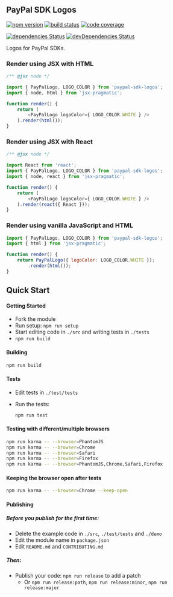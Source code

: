PayPal SDK Logos
----------------

[![npm version](https://img.shields.io/npm/v/@paypal/sdk-logos.svg?style=flat-square)](https://www.npmjs.com/package/@paypal/sdk-logos) [![build status](https://img.shields.io/travis/paypal/paypal-sdk-logos/master.svg?style=flat-square)](https://travis-ci.org/paypal/paypal-sdk-logos) [![code coverage](https://img.shields.io/codecov/c/github/paypal/paypal-sdk-logos.svg?style=flat-square)](https://codecov.io/github/paypal/paypal-sdk-logos/)

[![dependencies Status](https://david-dm.org/paypal/paypal-sdk-logos/status.svg)](https://david-dm.org/paypal/paypal-sdk-logos) [![devDependencies Status](https://david-dm.org/paypal/paypal-sdk-logos/dev-status.svg)](https://david-dm.org/paypal/paypal-sdk-logos?type=dev)

Logos for PayPal SDKs. 

### Render using JSX with HTML

```javascript
/** @jsx node */

import { PayPalLogo, LOGO_COLOR } from 'paypal-sdk-logos';
import { node, html } from 'jsx-pragmatic';

function render() {
    return (
        <PayPalLogo logoColor={ LOGO_COLOR.WHITE } />
    ).render(html());
}
```

### Render using JSX with React

```javascript
/** @jsx node */

import React from 'react';
import { PayPalLogo, LOGO_COLOR } from 'paypal-sdk-logos';
import { node, react } from 'jsx-pragmatic';

function render() {
    return (
        <PayPalLogo logoColor={ LOGO_COLOR.WHITE } />
    ).render(react({ React }));
}
```

### Render using vanilla JavaScript and HTML

```javascript
import { PayPalLogo, LOGO_COLOR } from 'paypal-sdk-logos';
import { html } from 'jsx-pragmatic';

function render() {
    return PayPalLogo({ logoColor: LOGO_COLOR.WHITE });
        .render(html());
}
```

Quick Start
-----------

#### Getting Started

- Fork the module
- Run setup: `npm run setup`
- Start editing code in `./src` and writing tests in `./tests`
- `npm run build`

#### Building

```bash
npm run build
```

#### Tests

- Edit tests in `./test/tests`
- Run the tests:

  ```bash
  npm run test
  ```

#### Testing with different/multiple browsers

```bash
npm run karma -- --browser=PhantomJS
npm run karma -- --browser=Chrome
npm run karma -- --browser=Safari
npm run karma -- --browser=Firefox
npm run karma -- --browser=PhantomJS,Chrome,Safari,Firefox
```

#### Keeping the browser open after tests

```bash
npm run karma -- --browser=Chrome --keep-open
```

#### Publishing

##### Before you publish for the first time:

- Delete the example code in `./src`, `./test/tests` and `./demo`
- Edit the module name in `package.json`
- Edit `README.md` and `CONTRIBUTING.md`

##### Then:

- Publish your code: `npm run release` to add a patch
  - Or `npm run release:path`, `npm run release:minor`, `npm run release:major`
